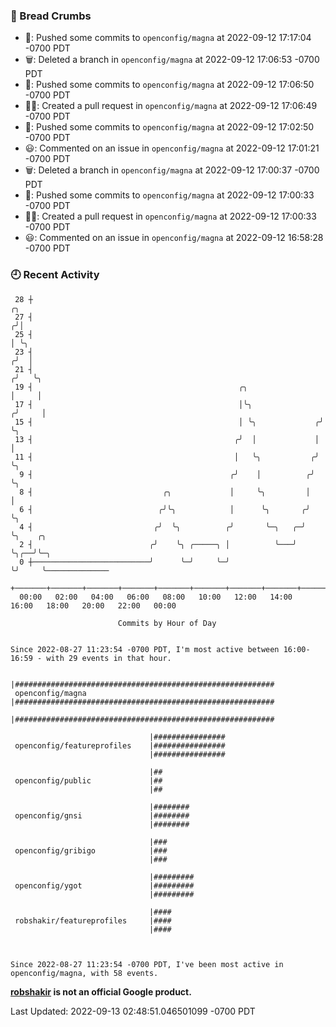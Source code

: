 ### 🍞 Bread Crumbs

 * 🚢: Pushed some commits to `openconfig/magna` at 2022-09-12 17:17:04 -0700 PDT
 * 🗑: Deleted a branch in `openconfig/magna` at 2022-09-12 17:06:53 -0700 PDT
 * 🚢: Pushed some commits to `openconfig/magna` at 2022-09-12 17:06:50 -0700 PDT
 * ✍🏼: Created a pull request in `openconfig/magna` at 2022-09-12 17:06:49 -0700 PDT
 * 🚢: Pushed some commits to `openconfig/magna` at 2022-09-12 17:02:50 -0700 PDT
 * 😃: Commented on an issue in `openconfig/magna` at 2022-09-12 17:01:21 -0700 PDT
 * 🗑: Deleted a branch in `openconfig/magna` at 2022-09-12 17:00:37 -0700 PDT
 * 🚢: Pushed some commits to `openconfig/magna` at 2022-09-12 17:00:33 -0700 PDT
 * ✍🏼: Created a pull request in `openconfig/magna` at 2022-09-12 17:00:33 -0700 PDT
 * 😃: Commented on an issue in `openconfig/magna` at 2022-09-12 16:58:28 -0700 PDT

### 🕘 Recent Activity
```
 28 ┼                                                                    ╭╮
 27 ┤                                                                   ╭╯│
 25 ┤                                                                   │ ╰╮
 23 ┤                                                                  ╭╯  │
 21 ┤                                                                 ╭╯   ╰╮
 19 ┤                                              ╭╮                 │     │
 17 ┤                                              │╰╮               ╭╯     │
 15 ┤                                              │ ╰╮             ╭╯      ╰╮
 13 ┤                                             ╭╯  │             │        │
 11 ┤                                             │   ╰╮           ╭╯        ╰╮
  9 ┤                                            ╭╯    │          ╭╯          ╰╮
  8 ┤                             ╭╮             │     ╰╮         │            │
  6 ┤                            ╭╯╰╮            │      ╰╮       ╭╯            ╰╮
  4 ┤                           ╭╯  ╰╮          ╭╯       ╰─╮   ╭─╯              ╰╮    ╭╮
  2 ┤                          ╭╯    ╰╮ ╭─────╮ │          ╰───╯                 ╰╮╭──╯╰─╮
  0 ┼──────────────────────────╯      ╰─╯     ╰─╯                                 ╰╯     ╰──────────────
    +───────+───────+───────+───────+───────+───────+───────+───────+───────+───────+───────+───────+────
  00:00   02:00   04:00   06:00   08:00   10:00   12:00   14:00   16:00   18:00   20:00   22:00   00:00   

						Commits by Hour of Day


Since 2022-08-27 11:23:54 -0700 PDT, I'm most active between 16:00-16:59 - with 29 events in that hour.

```



```
                               |##########################################################
 openconfig/magna              |##########################################################
                               |##########################################################

                               |################
 openconfig/featureprofiles    |################
                               |################

                               |##
 openconfig/public             |##
                               |##

                               |########
 openconfig/gnsi               |########
                               |########

                               |###
 openconfig/gribigo            |###
                               |###

                               |#########
 openconfig/ygot               |#########
                               |#########

                               |####
 robshakir/featureprofiles     |####
                               |####



Since 2022-08-27 11:23:54 -0700 PDT, I've been most active in openconfig/magna, with 58 events.

```
**[robshakir](mailto:robjs@google.com) is not an official Google product.**  


Last Updated: 2022-09-13 02:48:51.046501099 -0700 PDT
